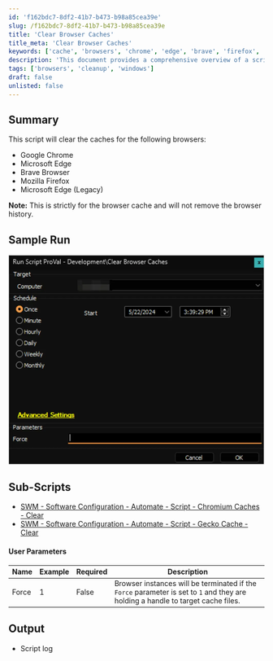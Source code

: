 ```yaml
---
id: 'f162bdc7-8df2-41b7-b473-b98a85cea39e'
slug: /f162bdc7-8df2-41b7-b473-b98a85cea39e
title: 'Clear Browser Caches'
title_meta: 'Clear Browser Caches'
keywords: ['cache', 'browsers', 'chrome', 'edge', 'brave', 'firefox', 'cleanup']
description: 'This document provides a comprehensive overview of a script designed to clear the caches for various web browsers including Google Chrome, Microsoft Edge, Brave Browser, and Mozilla Firefox. It details how the script operates, user parameters, and links to related sub-scripts, ensuring efficient cache management without affecting browser history.'
tags: ['browsers', 'cleanup', 'windows']
draft: false
unlisted: false
---
```


## Summary

This script will clear the caches for the following browsers:

- Google Chrome
- Microsoft Edge
- Brave Browser
- Mozilla Firefox
- Microsoft Edge (Legacy)

**Note:** This is strictly for the browser cache and will not remove the browser history.

## Sample Run

![Sample Run](../../../static/img/docs/f162bdc7-8df2-41b7-b473-b98a85cea39e/image_1.webp)

## Sub-Scripts

- [SWM - Software Configuration - Automate - Script - Chromium Caches - Clear](/docs/1edcec5e-4e2d-4edf-b670-1bb81643b4e3)
- [SWM - Software Configuration - Automate - Script - Gecko Cache - Clear](/docs/b0f8d2f8-6688-4c91-990a-041ad2e9bd3e)

#### User Parameters

| Name   | Example | Required | Description                                                                                                                                                  |
|--------|---------|----------|--------------------------------------------------------------------------------------------------------------------------------------------------------------|
| Force  | 1       | False    | Browser instances will be terminated if the `Force` parameter is set to `1` and they are holding a handle to target cache files.                           |

## Output

- Script log
